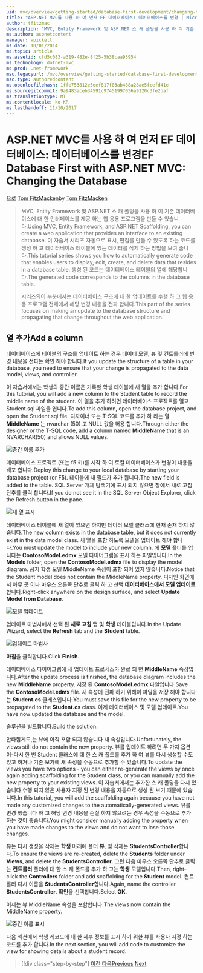 ```yaml
---
uid: mvc/overview/getting-started/database-first-development/changing-the-database
title: "ASP.NET MVC를 사용 하 여 먼저 EF 데이터베이스: 데이터베이스를 변경 | Microsoft Docs"
author: tfitzmac
description: "MVC, Entity Framework 및 ASP.NET 스 캐 폴딩을 사용 하 여 기존 데이터베이스에 대 한 인터페이스를 제공 하는 웹 응용 프로그램을 만들 수 있습니다. 이 자습서 seri 중..."
ms.author: aspnetcontent
manager: wpickett
ms.date: 10/01/2014
ms.topic: article
ms.assetid: cfd5c083-a319-482e-8f25-5b38caa93954
ms.technology: dotnet-mvc
ms.prod: .net-framework
msc.legacyurl: /mvc/overview/getting-started/database-first-development/changing-the-database
msc.type: authoredcontent
ms.openlocfilehash: 1ffe753812e5eef817f03ab488a28ae5fcefd41e
ms.sourcegitcommit: 9a9483aceb34591c97451997036a9120c3fe2baf
ms.translationtype: MT
ms.contentlocale: ko-KR
ms.lasthandoff: 11/10/2017
---
```

<a name="ef-database-first-with-aspnet-mvc-changing-the-database"></a><span data-ttu-id="bf633-104">ASP.NET MVC를 사용 하 여 먼저 EF 데이터베이스: 데이터베이스를 변경</span><span class="sxs-lookup"><span data-stu-id="bf633-104">EF Database First with ASP.NET MVC: Changing the Database</span></span>
====================
<span data-ttu-id="bf633-105">으로 [Tom FitzMacken](https://github.com/tfitzmac)</span><span class="sxs-lookup"><span data-stu-id="bf633-105">by [Tom FitzMacken](https://github.com/tfitzmac)</span></span>

> <span data-ttu-id="bf633-106">MVC, Entity Framework 및 ASP.NET 스 캐 폴딩을 사용 하 여 기존 데이터베이스에 대 한 인터페이스를 제공 하는 웹 응용 프로그램을 만들 수 있습니다.</span><span class="sxs-lookup"><span data-stu-id="bf633-106">Using MVC, Entity Framework, and ASP.NET Scaffolding, you can create a web application that provides an interface to an existing database.</span></span> <span data-ttu-id="bf633-107">이 자습서 시리즈 자동으로 표시, 편집를 만들 수 있도록 하는 코드를 생성 하 고 데이터베이스 테이블에 있는 데이터를 삭제 하는 방법을 보여 줍니다.</span><span class="sxs-lookup"><span data-stu-id="bf633-107">This tutorial series shows you how to automatically generate code that enables users to display, edit, create, and delete data that resides in a database table.</span></span> <span data-ttu-id="bf633-108">생성 된 코드는 데이터베이스 테이블의 열에 해당합니다.</span><span class="sxs-lookup"><span data-stu-id="bf633-108">The generated code corresponds to the columns in the database table.</span></span>
> 
> <span data-ttu-id="bf633-109">시리즈의이 부분에서는 데이터베이스 구조에 대 한 업데이트를 수행 하 고 웹 응용 프로그램 전체에서 해당 변경 내용을 전파 합니다.</span><span class="sxs-lookup"><span data-stu-id="bf633-109">This part of the series focuses on making an update to the database structure and propagating that change throughout the web application.</span></span>


## <a name="add-a-column"></a><span data-ttu-id="bf633-110">열 추가</span><span class="sxs-lookup"><span data-stu-id="bf633-110">Add a column</span></span>

<span data-ttu-id="bf633-111">데이터베이스에 테이블의 구조를 업데이트 하는 경우 데이터 모델, 뷰 및 컨트롤러에 변경 내용을 전파는 확인 해야 합니다.</span><span class="sxs-lookup"><span data-stu-id="bf633-111">If you update the structure of a table in your database, you need to ensure that your change is propagated to the data model, views, and controller.</span></span>

<span data-ttu-id="bf633-112">이 자습서에서는 학생의 중간 이름은 기록할 학생 테이블에 새 열을 추가 합니다.</span><span class="sxs-lookup"><span data-stu-id="bf633-112">For this tutorial, you will add a new column to the Student table to record the middle name of the student.</span></span> <span data-ttu-id="bf633-113">이 열을 추가 하려면 데이터베이스 프로젝트를 열고 Student.sql 파일을 엽니다.</span><span class="sxs-lookup"><span data-stu-id="bf633-113">To add this column, open the database project, and open the Student.sql file.</span></span> <span data-ttu-id="bf633-114">디자이너 또는 T-SQL 코드를 추가 하 라는 열 **MiddleName** 는 nvarchar (50) 고 NULL 값을 허용 합니다.</span><span class="sxs-lookup"><span data-stu-id="bf633-114">Through either the designer or the T-SQL code, add a column named **MiddleName** that is an NVARCHAR(50) and allows NULL values.</span></span>

![중간 이름 추가](changing-the-database/_static/image1.png)

<span data-ttu-id="bf633-116">데이터베이스 프로젝트 (또는 f5 키)를 시작 하 여 로컬 데이터베이스가 변경이 내용을 배포 합니다.</span><span class="sxs-lookup"><span data-stu-id="bf633-116">Deploy this change to your local database by starting your database project (or F5).</span></span> <span data-ttu-id="bf633-117">테이블에 새 필드가 추가 됩니다.</span><span class="sxs-lookup"><span data-stu-id="bf633-117">The new field is added to the table.</span></span> <span data-ttu-id="bf633-118">SQL Server 개체 탐색기에 표시 되지 않으면 창에서 새로 고침 단추를 클릭 합니다.</span><span class="sxs-lookup"><span data-stu-id="bf633-118">If you do not see it in the SQL Server Object Explorer, click the Refresh button in the pane.</span></span>

![새 열 표시](changing-the-database/_static/image2.png)

<span data-ttu-id="bf633-120">데이터베이스 테이블에 새 열이 있으면 하지만 데이터 모델 클래스에 현재 존재 하지 않습니다.</span><span class="sxs-lookup"><span data-stu-id="bf633-120">The new column exists in the database table, but it does not currently exist in the data model class.</span></span> <span data-ttu-id="bf633-121">새 열을 포함 하도록 모델을 업데이트 해야 합니다.</span><span class="sxs-lookup"><span data-stu-id="bf633-121">You must update the model to include your new column.</span></span> <span data-ttu-id="bf633-122">에 **모델** 폴더를 엽니다는 **ContosoModel.edmx** 모델 다이어그램을 표시 하는 파일입니다.</span><span class="sxs-lookup"><span data-stu-id="bf633-122">In the **Models** folder, open the **ContosoModel.edmx** file to display the model diagram.</span></span> <span data-ttu-id="bf633-123">공지 학생 모델 MiddleName 속성이 포함 되어 있지 않습니다.</span><span class="sxs-lookup"><span data-stu-id="bf633-123">Notice that the Student model does not contain the MiddleName property.</span></span> <span data-ttu-id="bf633-124">디자인 화면에서 아무 곳 이나 마우스 오른쪽 단추로 클릭 하 고 선택 **데이터베이스에서 모델 업데이트**합니다.</span><span class="sxs-lookup"><span data-stu-id="bf633-124">Right-click anywhere on the design surface, and select **Update Model from Database**.</span></span>

![모델 업데이트](changing-the-database/_static/image3.png)

<span data-ttu-id="bf633-126">업데이트 마법사에서 선택 된 **새로 고침** 탭 및 **학생** 테이블입니다.</span><span class="sxs-lookup"><span data-stu-id="bf633-126">In the Update Wizard, select the **Refresh** tab and the **Student** table.</span></span>

![업데이트 마법사](changing-the-database/_static/image4.png)

<span data-ttu-id="bf633-128">**마침**을 클릭합니다.</span><span class="sxs-lookup"><span data-stu-id="bf633-128">Click **Finish**.</span></span>

<span data-ttu-id="bf633-129">데이터베이스 다이어그램에 새 업데이트 프로세스가 완료 되 면 **MiddleName** 속성입니다.</span><span class="sxs-lookup"><span data-stu-id="bf633-129">After the update process is finished, the database diagram includes the new **MiddleName** property.</span></span> <span data-ttu-id="bf633-130">저장 된 **ContosoModel.edmx** 파일입니다.</span><span class="sxs-lookup"><span data-stu-id="bf633-130">Save the **ContosoModel.edmx** file.</span></span> <span data-ttu-id="bf633-131">새 속성에 전파 하기 위해이 파일을 저장 해야 합니다는 **Student.cs** 클래스입니다.</span><span class="sxs-lookup"><span data-stu-id="bf633-131">You must save this file for the new property to be propagated to the **Student.cs** class.</span></span> <span data-ttu-id="bf633-132">이제 데이터베이스 및 모델 업데이트.</span><span class="sxs-lookup"><span data-stu-id="bf633-132">You have now updated the database and the model.</span></span>

<span data-ttu-id="bf633-133">솔루션을 빌드합니다.</span><span class="sxs-lookup"><span data-stu-id="bf633-133">Build the solution.</span></span>

<span data-ttu-id="bf633-134">안타깝게도,는 뷰에 아직 포함 되지 않습니다 새 속성입니다.</span><span class="sxs-lookup"><span data-stu-id="bf633-134">Unfortunately, the views still do not contain the new property.</span></span> <span data-ttu-id="bf633-135">뷰를 업데이트 하려면 두 가지 옵션이-다시 한 번 Student 클래스에 대 한 스 캐 폴드를 추가 하 여 뷰를 다시 생성할 수도 있고 하거나 기존 보기에 새 속성을 수동으로 추가할 수 있습니다.</span><span class="sxs-lookup"><span data-stu-id="bf633-135">To update the views you have two options - you can either re-generate the views by once again adding scaffolding for the Student class, or you can manually add the new property to your existing views.</span></span> <span data-ttu-id="bf633-136">이 자습서에서는 추가한 스 캐 폴딩을 다시 있습니다 수행 되지 않은 사용자 지정 된 변경 내용을 자동으로 생성 된 보기 때문에 있습니다.</span><span class="sxs-lookup"><span data-stu-id="bf633-136">In this tutorial, you will add the scaffolding again because you have not made any customized changes to the automatically-generated views.</span></span> <span data-ttu-id="bf633-137">뷰를 변경 했습니다 하 고 해당 변경 내용을 손실 하지 않으려는 경우 속성을 수동으로 추가 하는 것이 좋습니다.</span><span class="sxs-lookup"><span data-stu-id="bf633-137">You might consider manually adding the property when you have made changes to the views and do not want to lose those changes.</span></span>

<span data-ttu-id="bf633-138">뷰는 다시 생성을 삭제는 **학생** 아래에 폴더 **뷰**, 및 삭제는 **StudentsController**합니다.</span><span class="sxs-lookup"><span data-stu-id="bf633-138">To ensure the views are re-created, delete the **Students** folder under **Views**, and delete the **StudentsController**.</span></span> <span data-ttu-id="bf633-139">그런 다음 마우스 오른쪽 단추로 클릭는 **컨트롤러** 폴더에 대 한 스 캐 폴드를 추가 하 고는 **학생** 모델입니다.</span><span class="sxs-lookup"><span data-stu-id="bf633-139">Then, right-click the **Controllers** folder and add scaffolding for the **Student** model.</span></span> <span data-ttu-id="bf633-140">컨트롤러 다시 이름을 **StudentsController**합니다.</span><span class="sxs-lookup"><span data-stu-id="bf633-140">Again, name the controller **StudentsController**.</span></span> <span data-ttu-id="bf633-141">**확인**을 선택합니다.</span><span class="sxs-lookup"><span data-stu-id="bf633-141">Select **OK**.</span></span>

<span data-ttu-id="bf633-142">이제는 뷰 MiddleName 속성을 포함합니다.</span><span class="sxs-lookup"><span data-stu-id="bf633-142">The views now contain the MiddleName property.</span></span>

![중간 이름 표시](changing-the-database/_static/image5.png)

<span data-ttu-id="bf633-144">다음 섹션에서 학생 레코드에 대 한 세부 정보를 표시 하기 위한 뷰를 사용자 지정 하는 코드를 추가 합니다.</span><span class="sxs-lookup"><span data-stu-id="bf633-144">In the next section, you will add code to customize the view for showing details about a student record.</span></span>

>[!div class="step-by-step"]
<span data-ttu-id="bf633-145">[이전](generating-views.md)
[다음](customizing-a-view.md)</span><span class="sxs-lookup"><span data-stu-id="bf633-145">[Previous](generating-views.md)
[Next](customizing-a-view.md)</span></span>
